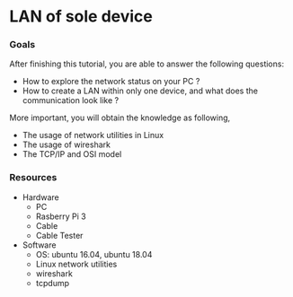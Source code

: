 # LAN of sole device

### Goals

After finishing this tutorial, you are able to answer the following questions:

* How to explore the network status on your PC ?
* How to create a LAN within only one device, and what does the communication look like ?

More important, you will obtain the knowledge as following,

* The usage of network utilities in Linux
* The usage of wireshark
* The TCP/IP and OSI model


### Resources
* Hardware
    * PC
    * Rasberry Pi 3
    * Cable 
    * Cable Tester
* Software
    * OS: ubuntu 16.04, ubuntu 18.04 
    * Linux network utilities 
    * wireshark
    * tcpdump






